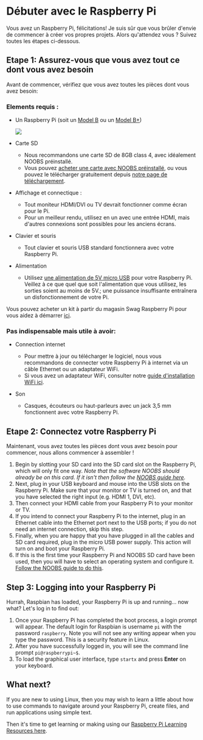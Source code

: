 # Débuter avec le Raspberry Pi

Vous avez un Raspberry Pi, félicitations! Je suis sûr que vous brûler d'envie de commencer à créer vos propres projets. Alors qu'attendez vous ? Suivez toutes les étapes ci-dessous.

## Etape 1: Assurez-vous que vous avez tout ce dont vous avez besoin

Avant de commencer, vérifiez que vous avez toutes les pièces dont vous avez besoin:

### Elements requis :

- Un Raspberry Pi (soit un [Model B](http://www.raspberrypi.org/product/model-b/) ou un  [Model B+](http://www.raspberrypi.org/product/model-b-plus/))

	![](images/Raspberry-Pis.jpg)

- Carte SD
	- Nous recommandons une carte SD de 8GB class 4, avec idéalement NOOBS préinstallé. 
	- Vous pouvez [acheter une carte avec NOOBS préinstallé](http://swag.raspberrypi.org/collections/frontpage/products/noobs-8gb-sd-card), ou vous pouvez le télécharger gratuitement depuis [notre page de téléchargement](http://www.raspberrypi.org/downloads/).
	
- Affichage et connectique :
	- Tout moniteur HDMI/DVI ou TV devrait fonctionner comme écran pour le Pi. 
	- Pour un meilleur rendu, utilisez en un avec une entrée HDMI, mais d'autres connexions sont possibles pour les anciens écrans. 
	
- Clavier et souris
	- Tout clavier et souris USB standard fonctionnera avec votre Raspberry Pi.
	
- Alimentation
	- Utilisez [une alimentation de 5V micro USB](http://swag.raspberrypi.org/collections/pi-kits/products/raspberry-pi-universal-power-supply) pour votre Raspberry Pi. Veillez à ce que quel que soit l'alimentation que vous utilisez, les sorties soient au moins de 5V.; une puissance insuffisante entraînera un disfonctionnement de votre Pi.

Vous pouvez acheter un kit à partir du magasin Swag Raspberry Pi pour vous aidez à démarrer [ici](http://swag.raspberrypi.org/collections/frontpage/products/b-raspberry-pi-starter-kit).

### Pas indispensable mais utile à avoir:

- Connection internet
	- Pour mettre à jour ou télécharger le logiciel, nous vous recommandons de connecter votre Raspberry Pi à internet via un câble Ethernet ou un adaptateur WiFi.
	- Si vous avez un adaptateur WiFi, consulter notre [guide d'installation WiFi  ici](http://www.raspberrypi.org/documentation/configuration/wireless/README.md).

- Son
	- Casques, écouteurs ou haut-parleurs avec un jack 3,5 mm fonctionnent avec votre Raspberry Pi.

	
## Etape 2: Connectez votre Raspberry Pi

Maintenant, vous avez toutes les pièces dont vous avez besoin pour commencer, nous allons commencer à assembler !

1. Begin by slotting your SD card into the SD card slot on the Raspberry Pi, which will only fit one way. *Note that the software NOOBS should already be on this card. If it isn't then follow the [NOOBS guide here](http://www.raspberrypi.org/help/noobs-setup/).*
1. Next, plug in your USB keyboard and mouse into the USB slots on the Raspberry Pi.
Make sure that your monitor or TV is turned on, and that you have selected the right input (e.g. HDMI 1, DVI, etc).
1. Then connect your HDMI cable from your Raspberry Pi to your monitor or TV.
1. If you intend to connect your Raspberry Pi to the internet, plug in an Ethernet cable into the Ethernet port next to the USB ports; if you do not need an internet connection, skip this step.
1. Finally, when you are happy that you have plugged in all the cables and SD card required, plug in the micro USB power supply. This action will turn on and boot your Raspberry Pi.
1. If this is the first time your Raspberry Pi and NOOBS SD card have been used, then you will have to select an operating system and configure it. [Follow the NOOBS guide to do this](http://www.raspberrypi.org/help/noobs-setup/).

## Step 3: Logging into your Raspberry Pi

Hurrah, Raspbian has loaded, your Raspberry Pi is up and running... now what? Let's log in to find out:

1. Once your Raspberry Pi has completed the boot process, a login prompt will appear. The default login for Raspbian is username `pi` with the password `raspberry`. Note you will not see any writing appear when you type the password. This is a security feature in Linux.
1. After you have successfully logged in, you will see the command line prompt `pi@raspberrypi~$`.
1. To load the graphical user interface, type `startx` and press **Enter** on your keyboard.
	
	
## What next?

If you are new to using Linux, then you may wish to learn a little about how to use commands to navigate around your Raspberry Pi, create files, and run applications using simple text.

Then it's time to get learning or making using our [Raspberry Pi Learning Resources here](http://www.raspberrypi.org/resources/).


